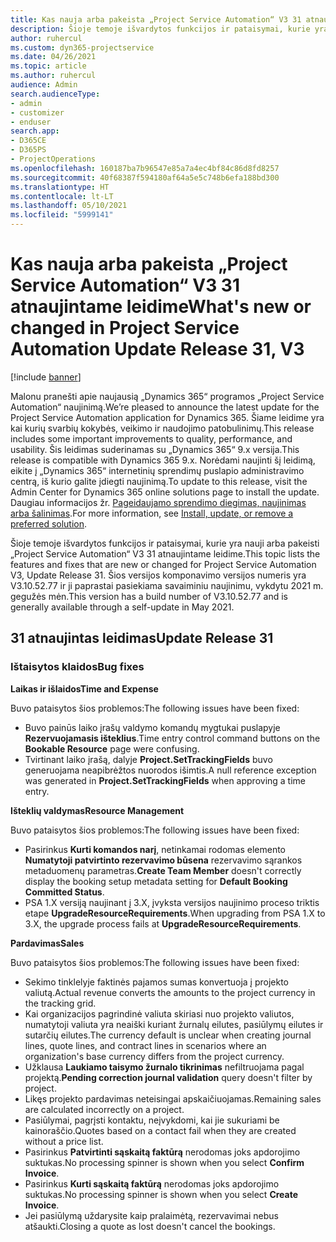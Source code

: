 ```yaml
---
title: Kas nauja arba pakeista „Project Service Automation“ V3 31 atnaujintame leidime
description: Šioje temoje išvardytos funkcijos ir pataisymai, kurie yra pasiekiami „Project Service Automation“ V3 31 atnaujintame leidime.
author: ruhercul
ms.custom: dyn365-projectservice
ms.date: 04/26/2021
ms.topic: article
ms.author: ruhercul
audience: Admin
search.audienceType:
- admin
- customizer
- enduser
search.app:
- D365CE
- D365PS
- ProjectOperations
ms.openlocfilehash: 160187ba7b96547e85a7a4ec4bf84c86d8fd8257
ms.sourcegitcommit: 40f68387f594180af64a5e5c748b6efa188bd300
ms.translationtype: HT
ms.contentlocale: lt-LT
ms.lasthandoff: 05/10/2021
ms.locfileid: "5999141"
---
```

# <a name="whats-new-or-changed-in-project-service-automation-update-release-31-v3"></a><span data-ttu-id="81d42-103">Kas nauja arba pakeista „Project Service Automation“ V3 31 atnaujintame leidime</span><span class="sxs-lookup"><span data-stu-id="81d42-103">What's new or changed in Project Service Automation Update Release 31, V3</span></span>

[!include [banner](../includes/psa-now-project-operations.md)]

<span data-ttu-id="81d42-104">Malonu pranešti apie naujausią „Dynamics 365“ programos „Project Service Automation“ naujinimą.</span><span class="sxs-lookup"><span data-stu-id="81d42-104">We’re pleased to announce the latest update for the Project Service Automation application for Dynamics 365.</span></span> <span data-ttu-id="81d42-105">Šiame leidime yra kai kurių svarbių kokybės, veikimo ir naudojimo patobulinimų.</span><span class="sxs-lookup"><span data-stu-id="81d42-105">This release includes some important improvements to quality, performance, and usability.</span></span> <span data-ttu-id="81d42-106">Šis leidimas suderinamas su „Dynamics 365“ 9.x versija.</span><span class="sxs-lookup"><span data-stu-id="81d42-106">This release is compatible with Dynamics 365 9.x.</span></span> <span data-ttu-id="81d42-107">Norėdami naujinti šį leidimą, eikite į „Dynamics 365“ internetinių sprendimų puslapio administravimo centrą, iš kurio galite įdiegti naujinimą.</span><span class="sxs-lookup"><span data-stu-id="81d42-107">To update to this release, visit the Admin Center for Dynamics 365 online solutions page to install the update.</span></span> <span data-ttu-id="81d42-108">Daugiau informacijos žr. [Pageidaujamo sprendimo diegimas, naujinimas arba šalinimas](/power-platform/admin/install-remove-preferred-solution).</span><span class="sxs-lookup"><span data-stu-id="81d42-108">For more information, see [Install, update, or remove a preferred solution](/power-platform/admin/install-remove-preferred-solution).</span></span>

<span data-ttu-id="81d42-109">Šioje temoje išvardytos funkcijos ir pataisymai, kurie yra nauji arba pakeisti „Project Service Automation“ V3 31 atnaujintame leidime.</span><span class="sxs-lookup"><span data-stu-id="81d42-109">This topic lists the features and fixes that are new or changed for Project Service Automation V3, Update Release 31.</span></span> <span data-ttu-id="81d42-110">Šios versijos komponavimo versijos numeris yra V3.10.52.77 ir ji paprastai pasiekiama savaiminiu naujinimu, vykdytu 2021 m. gegužės mėn.</span><span class="sxs-lookup"><span data-stu-id="81d42-110">This version has a build number of V3.10.52.77 and is generally available through a self-update in May 2021.</span></span>

## <a name="update-release-31"></a><span data-ttu-id="81d42-111">31 atnaujintas leidimas</span><span class="sxs-lookup"><span data-stu-id="81d42-111">Update Release 31</span></span>

### <a name="bug-fixes"></a><span data-ttu-id="81d42-112">Ištaisytos klaidos</span><span class="sxs-lookup"><span data-stu-id="81d42-112">Bug fixes</span></span>

<span data-ttu-id="81d42-113">**Laikas ir išlaidos**</span><span class="sxs-lookup"><span data-stu-id="81d42-113">**Time and Expense**</span></span>

<span data-ttu-id="81d42-114">Buvo pataisytos šios problemos:</span><span class="sxs-lookup"><span data-stu-id="81d42-114">The following issues have been fixed:</span></span>

- <span data-ttu-id="81d42-115">Buvo painūs laiko įrašų valdymo komandų mygtukai puslapyje **Rezervuojamasis išteklius**.</span><span class="sxs-lookup"><span data-stu-id="81d42-115">Time entry control command buttons on the **Bookable Resource** page were confusing.</span></span>
- <span data-ttu-id="81d42-116">Tvirtinant laiko įrašą, dalyje **Project.SetTrackingFields** buvo generuojama neapibrėžtos nuorodos išimtis.</span><span class="sxs-lookup"><span data-stu-id="81d42-116">A null reference exception was generated in **Project.SetTrackingFields** when approving a time entry.</span></span>

<span data-ttu-id="81d42-117">**Išteklių valdymas**</span><span class="sxs-lookup"><span data-stu-id="81d42-117">**Resource Management**</span></span>

<span data-ttu-id="81d42-118">Buvo pataisytos šios problemos:</span><span class="sxs-lookup"><span data-stu-id="81d42-118">The following issues have been fixed:</span></span>

- <span data-ttu-id="81d42-119">Pasirinkus **Kurti komandos narį**, netinkamai rodomas elemento **Numatytoji patvirtinto rezervavimo būsena** rezervavimo sąrankos metaduomenų parametras.</span><span class="sxs-lookup"><span data-stu-id="81d42-119">**Create Team Member** doesn't correctly display the booking setup metadata setting for **Default Booking Committed Status**.</span></span>
- <span data-ttu-id="81d42-120">PSA 1.X versiją naujinant į 3.X, įvyksta versijos naujinimo proceso triktis etape **UpgradeResourceRequirements**.</span><span class="sxs-lookup"><span data-stu-id="81d42-120">When upgrading from PSA 1.X to 3.X, the upgrade process fails at **UpgradeResourceRequirements**.</span></span>


<span data-ttu-id="81d42-121">**Pardavimas**</span><span class="sxs-lookup"><span data-stu-id="81d42-121">**Sales**</span></span>

<span data-ttu-id="81d42-122">Buvo pataisytos šios problemos:</span><span class="sxs-lookup"><span data-stu-id="81d42-122">The following issues have been fixed:</span></span>

- <span data-ttu-id="81d42-123">Sekimo tinklelyje faktinės pajamos sumas konvertuoja į projekto valiutą.</span><span class="sxs-lookup"><span data-stu-id="81d42-123">Actual revenue converts the amounts to the project currency in the tracking grid.</span></span>
- <span data-ttu-id="81d42-124">Kai organizacijos pagrindinė valiuta skiriasi nuo projekto valiutos, numatytoji valiuta yra neaiški kuriant žurnalų eilutes, pasiūlymų eilutes ir sutarčių eilutes.</span><span class="sxs-lookup"><span data-stu-id="81d42-124">The currency default is unclear when creating journal lines, quote lines, and contract lines in scenarios where an organization's base currency differs from the project currency.</span></span>
- <span data-ttu-id="81d42-125">Užklausa **Laukiamo taisymo žurnalo tikrinimas** nefiltruojama pagal projektą.</span><span class="sxs-lookup"><span data-stu-id="81d42-125">**Pending correction journal validation** query doesn't filter by project.</span></span>
- <span data-ttu-id="81d42-126">Likęs projekto pardavimas neteisingai apskaičiuojamas.</span><span class="sxs-lookup"><span data-stu-id="81d42-126">Remaining sales are calculated incorrectly on a project.</span></span>
- <span data-ttu-id="81d42-127">Pasiūlymai, pagrįsti kontaktu, neįvykdomi, kai jie sukuriami be kainoraščio.</span><span class="sxs-lookup"><span data-stu-id="81d42-127">Quotes based on a contact fail when they are created without a price list.</span></span>
- <span data-ttu-id="81d42-128">Pasirinkus **Patvirtinti sąskaitą faktūrą** nerodomas joks apdorojimo suktukas.</span><span class="sxs-lookup"><span data-stu-id="81d42-128">No processing spinner is shown when you select **Confirm Invoice**.</span></span>
- <span data-ttu-id="81d42-129">Pasirinkus **Kurti sąskaitą faktūrą** nerodomas joks apdorojimo suktukas.</span><span class="sxs-lookup"><span data-stu-id="81d42-129">No processing spinner is shown when you select **Create Invoice**.</span></span>
- <span data-ttu-id="81d42-130">Jei pasiūlymą uždarysite kaip pralaimėtą, rezervavimai nebus atšaukti.</span><span class="sxs-lookup"><span data-stu-id="81d42-130">Closing a quote as lost doesn't cancel the bookings.</span></span>







